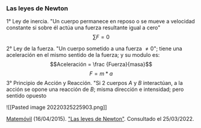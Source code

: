 ### Las leyes de Newton
1° Ley de inercia. "Un cuerpo permanece en reposo o se mueve a velocidad constante si sobre él actúa una fuerza resultante igual a cero"
$$\sum F=0$$

2° Ley de la fuerza. "Un cuerpo sometido a una fuerza $\ne 0$"; tiene una aceleración en el mismo sentido de la fuerza; y su modulo es:
$$Aceleración = \frac {Fuerza}{masa}$$
$$F=m*a$$
3° Principio de Acción y Reacción. "Si 2 cuerpos $A$ y $B$ interactúan, a la acción se opone una reacción de $B$; misma dirección e intensidad; pero sentido opuesto

![[Pasted image 20220325225903.png]]

[Matemóvil](https://www.youtube.com/channel/UCvTyXJuQyAqG2UxzI8jtc2g) (16/04/2015). ["Las leyes de Newton"](https://www.youtube.com/watch?v=S3QlbbUmszE). Consultado el 25/03/2022.
